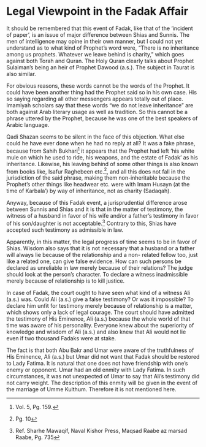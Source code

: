 Legal Viewpoint in the Fadak Affair
===================================

It should be remembered that this event of Fadak, like that of the
‘incident of paper’, is an issue of major difference between Shias and
Sunnis. The men of intelligence may opine in their own manner, but I
could not yet understand as to what kind of Prophet’s word were, “There
is no inheritance among us prophets. Whatever we leave behind is
charity,” which goes against both Torah and Quran. The Holy Quran
clearly talks about Prophet Sulaiman’s being an heir of Prophet Dawood
(a.s.). The subject in Taurat is also similar.

For obvious reasons, these words cannot be the words of the Prophet. It
could have been another thing had the Prophet said so in his own case.
His so saying regarding all other messengers appears totally out of
place. Imamiyah scholars say that these words “we do not leave
inheritance” are both against Arab literary usage as well as tradition.
So this cannot be a phrase uttered by the Prophet, because he was one of
the best speakers of Arabic language.

Qadi Shazan seems to be silent in the face of this objection. What else
could he have ever done when he had no reply at all? It was a fake
phrase, because from Sahih Bukhari[^1] it appears that the Prophet had
left ‘his white mule on which he used to ride, his weapons, and the
estate of Fadak’ as his inheritance. Likewise, his leaving behind of
some other things is also known from books like, Isafur Raghebeen
etc.[^2], and all this does not fall in the jurisdiction of the said
phrase, making them non-inheritable because the Prophet’s other things
like headwear etc. were with Imam Husayn (at the time of Karbala’) by
way of inheritance, not as charity (Sadaqah).

Anyway, because of this Fadak event, a jurisprudential difference arose
between Sunnis and Shias and it is that in the matter of testimony, the
witness of a husband in favor of his wife and/or a father’s testimony in
favor of his son/daughter is not acceptable.[^3] Contrary to this, Shias
have accepted such testimony as admissible in law.

Apparently, in this matter, the legal progress of time seems to be in
favor of Shias. Wisdom also says that it is not necessary that a husband
or a father will always lie because of the relationship and a non-
related fellow too, just like a related one, can give false evidence.
How can such persons be declared as unreliable in law merely because of
their relations? The judge should look at the person’s character. To
declare a witness inadmissible merely because of relationship is to kill
justice.

In case of Fadak, the court ought to have seen what kind of a witness
Ali (a.s.) was. Could Ali (a.s.) give a false testimony? Or was it
impossible? To declare him unfit for testimony merely because of
relationship is a matter, which shows only a lack of legal courage. The
court should have admitted the testimony of His Eminence, Ali (a.s.)
because the whole world of that time was aware of his personality.
Everyone knew about the superiority of knowledge and wisdom of Ali
(a.s.) and also knew that Ali would not lie even if two thousand Fadaks
were at stake.

The fact is that both Abu Bakr and Umar were aware of the truthfulness
of His Eminence, Ali (a.s.) but Umar did not want that Fadak should be
restored to Lady Fatima. It is natural that one does not have friendship
with one’s enemy or opponent. Umar had an old enmity with Lady Fatima.
In such circumstances, it was not unexpected of Umar to say that Ali’s
testimony did not carry weight. The description of this enmity will be
given in the event of the marriage of Umme Kulthum. Therefore it is not
mentioned here.

[^1]: Vol. 5, Pg. 159.

[^2]: Pg. 10

[^3]: Ref. Sharhe Mawaqif, Naval Kishor Press, Maqsad Raabe az marsad
Raabe, Pg. 735


